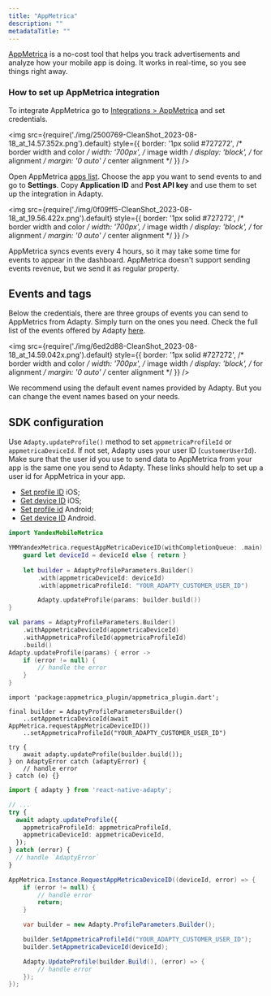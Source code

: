 ```yaml
---
title: "AppMetrica"
description: ""
metadataTitle: ""
---
```


[AppMetrica](https://appmetrica.yandex.ru/en/about) is a no-cost tool that helps you track advertisements and analyze how your mobile app is doing. It works in real-time, so you see things right away.

### How to set up AppMetrica integration

To integrate AppMetrica go to [Integrations > AppMetrica](https://app.adapty.io/integrations/appmetrica) and set credentials.


<img
  src={require('./img/2500769-CleanShot_2023-08-18_at_14.57.352x.png').default}
  style={{
    border: '1px solid #727272', /* border width and color */
    width: '700px', /* image width */
    display: 'block', /* for alignment */
    margin: '0 auto' /* center alignment */
  }}
/>





Open AppMetrica [apps list](https://appmetrica.yandex.ru/application/list). Choose the app you want to send events to and go to **Settings**. Copy **Application ID** and **Post API key** and use them to set up the integration in Adapty.


<img
  src={require('./img/0f09ff5-CleanShot_2023-08-18_at_19.56.422x.png').default}
  style={{
    border: '1px solid #727272', /* border width and color */
    width: '700px', /* image width */
    display: 'block', /* for alignment */
    margin: '0 auto' /* center alignment */
  }}
/>





AppMetrica syncs events every 4 hours, so it may take some time for events to appear in the dashboard. AppMetrica doesn't support sending events revenue, but we send it as regular property.

## Events and tags

Below the credentials, there are three groups of events you can send to AppMetrics from Adapty. Simply turn on the ones you need. Check the full list of the events offered by Adapty [here](events).


<img
  src={require('./img/6ed2d88-CleanShot_2023-08-18_at_14.59.042x.png').default}
  style={{
    border: '1px solid #727272', /* border width and color */
    width: '700px', /* image width */
    display: 'block', /* for alignment */
    margin: '0 auto' /* center alignment */
  }}
/>





We recommend using the default event names provided by Adapty. But you can change the event names based on your needs.

## SDK configuration

Use `Adapty.updateProfile()` method to set `appmetricaProfileId` or `appmetricaDeviceId`.  If not set, Adapty uses your user ID (`customerUserId`). Make sure that the user id you use to send data to AppMetrica from your app is the same one you send to Adapty. These links should help to set up a user id for AppMetrica in your app.

- [Set profile ID](https://appmetrica.yandex.com/docs/mobile-sdk-dg/ios/objective-c/ref/YMMYandexMetrica.html#method_detail__method_setUserProfileID) iOS;
- [Get device ID](https://yandex.ru/dev/appmetrica/doc/mobile-sdk-dg/ios/swift/ref/YMMYandexMetrica-docpage/#method_detail__method_requestAppMetricaDeviceIDWithCompletionQueue) iOS;
- [Set profile id](https://appmetrica.yandex.ru/docs/mobile-sdk-dg/android/ref-gen/com/yandex/metrica/YandexMetrica.html#setUserProfileID-java.lang.String-) Android;
- [Get device ID](https://appmetrica.yandex.ru/docs/mobile-sdk-dg/android/ref-gen/com/yandex/metrica/YandexMetrica.html#requestAppMetricaDeviceID-com.yandex.metrica.AppMetricaDeviceIDListener-) Android.

```swift title="iOS (Swift)"
import YandexMobileMetrica

YMMYandexMetrica.requestAppMetricaDeviceID(withCompletionQueue: .main) { deviceId, error in
    guard let deviceId = deviceId else { return }
            
    let builder = AdaptyProfileParameters.Builder()
        .with(appmetricaDeviceId: deviceId)
        .with(appmetricaProfileId: "YOUR_ADAPTY_CUSTOMER_USER_ID")

        Adapty.updateProfile(params: builder.build())
}
```
```kotlin title="Android (Kotlin)"
val params = AdaptyProfileParameters.Builder()
    .withAppmetricaDeviceId(appmetricaDeviceId)
    .withAppmetricaProfileId(appmetricaProfileId)
    .build()
Adapty.updateProfile(params) { error ->
    if (error != null) {
        // handle the error
    }
}
```
```Text title="Flutter (Dart)"
import 'package:appmetrica_plugin/appmetrica_plugin.dart';

final builder = AdaptyProfileParametersBuilder()
    ..setAppmetricaDeviceId(await AppMetrica.requestAppMetricaDeviceID())
    ..setAppmetricaProfileId("YOUR_ADAPTY_CUSTOMER_USER_ID")

try {
    await adapty.updateProfile(builder.build());
} on AdaptyError catch (adaptyError) {
    // handle error
} catch (e) {}
```
```typescript title="React Native (TS)"
import { adapty } from 'react-native-adapty';

// ...
try {
  await adapty.updateProfile({
    appmetricaProfileId: appmetricaProfileId,
    appmetricaDeviceId: appmetricaDeviceId,
  });
} catch (error) {
  // handle `AdaptyError`
}
```
```csharp title="Unity (C#)"
AppMetrica.Instance.RequestAppMetricaDeviceID((deviceId, error) => {
    if (error != null) {
        // handle error
        return;
    }

    var builder = new Adapty.ProfileParameters.Builder();

    builder.SetAppmetricaProfileId("YOUR_ADAPTY_CUSTOMER_USER_ID");
    builder.SetAppmetricaDeviceId(deviceId);

    Adapty.UpdateProfile(builder.Build(), (error) => {
        // handle error
    });
});
```